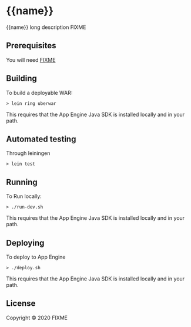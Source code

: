 # {{name}}

{{name}} long description FIXME

## Prerequisites

You will need [FIXME][1]

[1]: https://github.com/FIXME/FIXME

## Building

To build a deployable WAR:

    > lein ring uberwar

This requires that the App Engine Java SDK is installed locally and in your path.

## Automated testing

Through leiningen

    > lein test

## Running

To Run locally:

    > ./run-dev.sh

This requires that the App Engine Java SDK is installed locally and in your path.

## Deploying

To deploy to App Engine

    > ./deploy.sh

This requires that the App Engine Java SDK is installed locally and in your path.

## License

Copyright © 2020 FIXME
